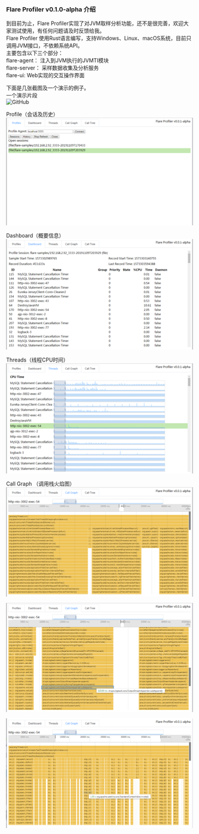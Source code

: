 ### Flare Profiler v0.1.0-alpha 介绍    
  

到目前为止，Flare Profiler实现了对JVM取样分析功能，还不是很完善，欢迎大家测试使用，有任何问题请及时反馈给我。  
Flare Profiler 使用Rust语言编写，支持Windows、Linux、macOS系统，目前只调用JVM接口，不依赖系统API。  
主要包含以下三个部分：   
flare-agent： 注入到JVM执行的JVMTI模块  
flare-server：  采样数据收集及分析服务  
flare-ui:   Web实现的交互操作界面  
  
下面是几张截图及一个演示的例子。  
一个演示片段  
![GitHub](https://github.com/kylixs/kylixs.github.io/blob/master/flare-profiler/images/v0.1.0/demo-1.gif?raw=true)  
   
Profile（会话及历史）  
![GitHub](https://github.com/kylixs/kylixs.github.io/blob/master/flare-profiler/images/v0.1.0/profile.png?raw=true)  
  
Dashboard（概要信息）  
![GitHub](https://github.com/kylixs/kylixs.github.io/blob/master/flare-profiler/images/v0.1.0/dashboard.png?raw=true)  
  
Threads（线程CPU时间）  
![GitHub](https://github.com/kylixs/kylixs.github.io/blob/master/flare-profiler/images/v0.1.0/threads.png?raw=true)  

Call Graph （调用栈火焰图）  
![GitHub](https://github.com/kylixs/kylixs.github.io/blob/master/flare-profiler/images/v0.1.0/call_graph_1.png?raw=true)  
  
![GitHub](https://github.com/kylixs/kylixs.github.io/blob/master/flare-profiler/images/v0.1.0/call_graph_2.png?raw=true)  
  
![GitHub](https://github.com/kylixs/kylixs.github.io/blob/master/flare-profiler/images/v0.1.0/call_graph_3.png?raw=true)  
  
